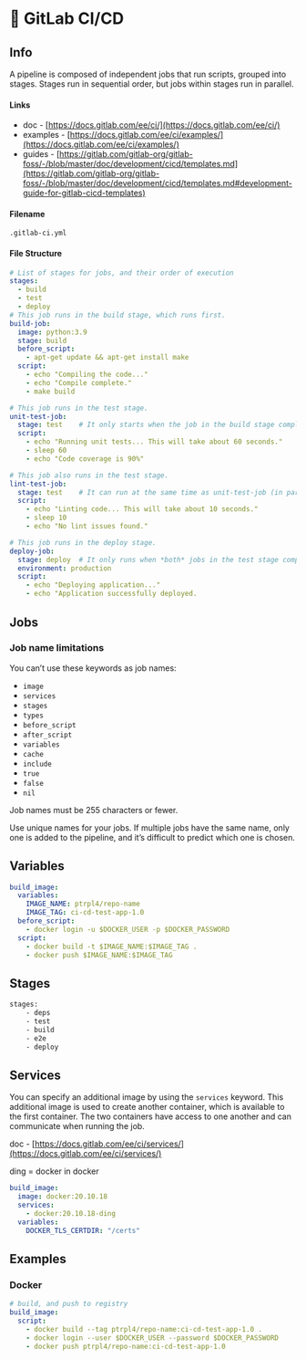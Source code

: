 # 🦊 GitLab CI/CD

## Info

A pipeline is composed of independent jobs that run scripts, grouped into stages. Stages run in sequential order, but jobs within stages run in parallel.

#### Links

- doc - [https://docs.gitlab.com/ee/ci/](https://docs.gitlab.com/ee/ci/)
- examples - [https://docs.gitlab.com/ee/ci/examples/](https://docs.gitlab.com/ee/ci/examples/)
- guides - [https://gitlab.com/gitlab-org/gitlab-foss/-/blob/master/doc/development/cicd/templates.md](https://gitlab.com/gitlab-org/gitlab-foss/-/blob/master/doc/development/cicd/templates.md#development-guide-for-gitlab-cicd-templates)

#### Filename

```
.gitlab-ci.yml
```

#### File Structure

```yaml
# List of stages for jobs, and their order of execution
stages:          
  - build
  - test
  - deploy
# This job runs in the build stage, which runs first.
build-job:
  image: python:3.9       
  stage: build
  before_script:
    - apt-get update && apt-get install make
  script:
    - echo "Compiling the code..."
    - echo "Compile complete."
    - make build

# This job runs in the test stage.
unit-test-job:   
  stage: test    # It only starts when the job in the build stage completes successfully.
  script:
    - echo "Running unit tests... This will take about 60 seconds."
    - sleep 60
    - echo "Code coverage is 90%"

# This job also runs in the test stage.
lint-test-job:   
  stage: test    # It can run at the same time as unit-test-job (in parallel).
  script:
    - echo "Linting code... This will take about 10 seconds."
    - sleep 10
    - echo "No lint issues found."

# This job runs in the deploy stage.
deploy-job:      
  stage: deploy  # It only runs when *both* jobs in the test stage complete successfully.
  environment: production
  script:
    - echo "Deploying application..."
    - echo "Application successfully deployed.
```

## Jobs

### Job name limitations

You can’t use these keywords as job names:

* `image`
* `services`
* `stages`
* `types`
* `before_script`
* `after_script`
* `variables`
* `cache`
* `include`
* `true`
* `false`
* `nil`

Job names must be 255 characters or fewer.

Use unique names for your jobs. If multiple jobs have the same name, only one is added to the pipeline, and it’s difficult to predict which one is chosen.

## Variables

```yaml
build_image:
  variables:
    IMAGE_NAME: ptrpl4/repo-name
    IMAGE_TAG: ci-cd-test-app-1.0
  before_script:
    - docker login -u $DOCKER_USER -p $DOCKER_PASSWORD
  script:
    - docker build -t $IMAGE_NAME:$IMAGE_TAG .
    - docker push $IMAGE_NAME:$IMAGE_TAG
```

## Stages

```bash
stages:
    - deps
    - test
    - build
    - e2e
    - deploy
```

## Services

You can specify an additional image by using the `services` keyword. This additional image is used to create another container, which is available to the first container. The two containers have access to one another and can communicate when running the job.

doc - [https://docs.gitlab.com/ee/ci/services/](https://docs.gitlab.com/ee/ci/services/)

ding = docker in docker

```yaml
build_image:
  image: docker:20.10.18
  services:
    - docker:20.10.18-ding
  variables:
    DOCKER_TLS_CERTDIR: "/certs"
```

## Examples

### Docker


```yaml
# build, and push to registry
build_image:
  script:
    - docker build --tag ptrpl4/repo-name:ci-cd-test-app-1.0 .
    - docker login --user $DOCKER_USER --password $DOCKER_PASSWORD
    - docker push ptrpl4/repo-name:ci-cd-test-app-1.0

```
